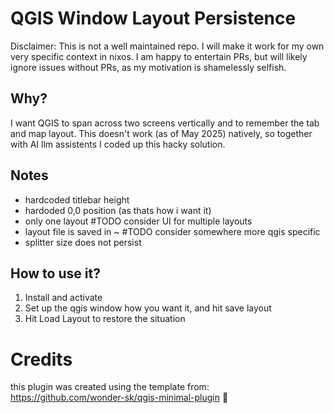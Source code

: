 # QGIS Window Layout Persistence
Disclaimer: This is not a well maintained repo. 
I will make it work for my own very specific context in nixos.
I am happy to entertain PRs, but will likely ignore issues without PRs, as my motivation is shamelessly selfish.

## Why?
I want QGIS to span across two screens vertically and to remember the tab and map layout.
This doesn't work (as of May 2025) natively, so together with AI llm assistents I coded up this hacky solution.

## Notes
* hardcoded titlebar height
* hardoded 0,0 position (as thats how i want it)
* only one layout #TODO consider UI for multiple layouts
* layout file is saved in ~ #TODO consider somewhere more qgis specific
* splitter size does not persist

## How to use it?

1. Install and activate
2. Set up the qgis window how you want it, and hit save layout
3. Hit Load Layout to restore the situation

# Credits 
this plugin was created using the template from:   
https://github.com/wonder-sk/qgis-minimal-plugin  🙏
